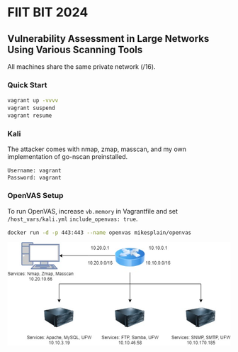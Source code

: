 # FIIT BIT 2024  
## Vulnerability Assessment in Large Networks Using Various Scanning Tools

All machines share the same private network (/16).

### Quick Start

```bash
vagrant up -vvvv
vagrant suspend
vagrant resume
```

### Kali
The attacker comes with nmap, zmap, masscan, and my own implementation of go-nscan preinstalled.
```
Username: vagrant  
Password: vagrant  
```

### OpenVAS Setup
To run OpenVAS, increase `vb.memory` in Vagrantfile and set `/host_vars/kali.yml` `include_openvas: true`.

```bash
docker run -d -p 443:443 --name openvas mikesplain/openvas
```

<img style="text-align: center;" src="./topology.jpg">